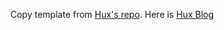 Copy template from [Hux's repo](https://github.com/Huxpro/huxpro.github.io/).
Here is [Hux Blog](https://huangxuan.me)
